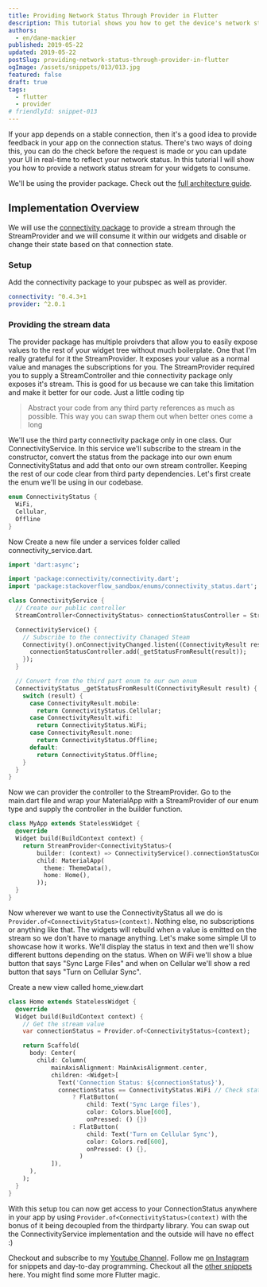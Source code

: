 ```yaml
---
title: Providing Network Status Through Provider in Flutter
description: This tutorial shows you how to get the device's network status in Flutter and provde it anywhere in your code.
authors:
  - en/dane-mackier
published: 2019-05-22
updated: 2019-05-22
postSlug: providing-network-status-through-provider-in-flutter
ogImage: /assets/snippets/013/013.jpg
featured: false
draft: true
tags:
  - flutter
  - provider
# friendlyId: snippet-013
---
```


If your app depends on a stable connection, then it's a good idea to provide feedback in your app on the connection status. There's two ways of doing this, you can do the check before the request is made or you can update your UI in real-time to reflect your network status. In this tutorial I will show you how to provide a network status stream for your widgets to consume.

We'll be using the provider package. Check out the [full architecture guide](/post/flutter-architecture-my-provider-implementation-guide).

## Implementation Overview

We will use the [connectivity package](https://pub.dev/packages/connectivity) to provide a stream through the StreamProvider and we will consume it within our widgets and disable or change their state based on that connection state.

### Setup

Add the connectivity package to your pubspec as well as provider.

```yaml
connectivity: ^0.4.3+1
provider: ^2.0.1
```

### Providing the stream data

The provider package has multiple proivders that allow you to easily expose values to the rest of your widget tree without much boilerplate. One that I'm really grateful for it the StreamProvider. It exposes your value as a normal value and manages the subscriptions for you. The StreamProvider required you to supply a StreamController and thie connectivity package only exposes it's stream. This is good for us because we can take this limitation and make it better for our code. Just a little coding tip

> Abstract your code from any third party references as much as possible. This way you can swap them out when better ones come a long

We'll use the third party connectivity package only in one class. Our ConnectivityService. In this service we'll subscribe to the stream in the constructor, convert the status from the package into our own enum ConnectivityStatus and add that onto our own stream controller. Keeping the rest of our code clear from third party dependencies. Let's first create the enum we'll be using in our codebase.

```dart
enum ConnectivityStatus {
  WiFi,
  Cellular,
  Offline
}
```

Now Create a new file under a services folder called connectivity_service.dart.

```dart
import 'dart:async';

import 'package:connectivity/connectivity.dart';
import 'package:stackoverflow_sandbox/enums/connectivity_status.dart';

class ConnectivityService {
  // Create our public controller
  StreamController<ConnectivityStatus> connectionStatusController = StreamController<ConnectivityStatus>();

  ConnectivityService() {
    // Subscribe to the connectivity Chanaged Steam
    Connectivity().onConnectivityChanged.listen((ConnectivityResult result) {
      connectionStatusController.add(_getStatusFromResult(result));
    });
  }

  // Convert from the third part enum to our own enum
  ConnectivityStatus _getStatusFromResult(ConnectivityResult result) {
    switch (result) {
      case ConnectivityResult.mobile:
        return ConnectivityStatus.Cellular;
      case ConnectivityResult.wifi:
        return ConnectivityStatus.WiFi;
      case ConnectivityResult.none:
        return ConnectivityStatus.Offline;
      default:
        return ConnectivityStatus.Offline;
    }
  }
}

```

Now we can provider the controller to the StreamProvider. Go to the main.dart file and wrap your MaterialApp with a StreamProvider of our enum type and supply the controller in the builder function.

```dart
class MyApp extends StatelessWidget {
  @override
  Widget build(BuildContext context) {
    return StreamProvider<ConnectivityStatus>(
        builder: (context) => ConnectivityService().connectionStatusController,
        child: MaterialApp(
          theme: ThemeData(),
          home: Home(),
        ));
  }
}
```

Now wherever we want to use the ConnectivityStatus all we do is `Provider.of<ConnectivityStatus>(context)`. Nothing else, no subscriptions or anything like that. The widgets will rebuild when a value is emitted on the stream so we don't have to manage anything. Let's make some simple UI to showcase how it works. We'll display the status in text and then we'll show different buttons depending on the status. When on WiFi we'll show a blue button that says "Sync Large Files" and when on Cellular we'll show a red button that says "Turn on Cellular Sync".

Create a new view called home_view.dart

```dart
class Home extends StatelessWidget {
  @override
  Widget build(BuildContext context) {
    // Get the stream value
    var connectionStatus = Provider.of<ConnectivityStatus>(context);

    return Scaffold(
      body: Center(
        child: Column(
            mainAxisAlignment: MainAxisAlignment.center,
            children: <Widget>[
              Text('Connection Status: ${connectionStatus}'),
              connectionStatus == ConnectivityStatus.WiFi // Check status and show different buttons
                  ? FlatButton(
                      child: Text('Sync Large files'),
                      color: Colors.blue[600],
                      onPressed: () {})
                  : FlatButton(
                      child: Text('Turn on Cellular Sync'),
                      color: Colors.red[600],
                      onPressed: () {},
                    )
            ]),
      ),
    );
  }
}
```

With this setup tou can now get access to your ConnectionStatus anywhere in your app by using `Provider.of<ConnectivityStatus>(context)` with the bonus of it being decoupled from the thirdparty library. You can swap out the ConnectivityService implementation and the outside will have no effect :)

Checkout and subscribe to my [Youtube Channel](https://www.youtube.com/c/filledstacks?sub_confirmation=1). Follow me [on Instagram](https://www.instagram.com/filledstacks/) for snippets and day-to-day programming. Checkout all the [other snippets](/snippets) here. You might find some more Flutter magic.
